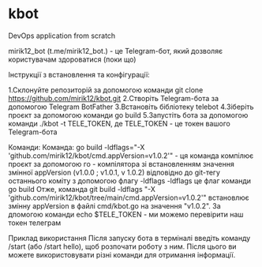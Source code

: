 # kbot
DevOps application from scratch 

mirik12_bot (t.me/mirik12_bot.) - це Telegram-бот, який дозволяє користувачам здороватися (поки що)

Інструкції з встановлення та конфігурації:

1.Склонуйте репозиторій за допомогою команди git clone https://github.com/mirik12/kbot.git
2.Створіть Telegram-бота за допомогою Telegram BotFather
3.Встановіть бібліотеку telebot 
4.Зіберіть проєкт за допомогою команди go build
5.Запустіть бота за допомогою команди ./kbot -t TELE_TOKEN, де TELE_TOKEN - це токен вашого Telegram-бота

Команди:
Команда: go build -ldflags="-X 'github.com/mirik12/kbot/cmd.appVersion=v1.0.2'" - ця команда  компілює проєкт за допомогою го - компілятора зі встановленням значення змінної appVersion (v1.0.0 ; v1.0.1, v 1.0.2) відповідно до git-тегу останнього коміту з допомогою флагу -ldflags
-ldflags це  флаг команди go build
Отже, команда git build -ldflags "-X 'github.com/mirik12/kbot/tree/main/cmd.appVersion=v1.0.2'" встановлює змінну appVersion в файлі cmd/kbot.go на значення "v1.0.2".
За дпомогою команди echo $TELE_TOKEN - ми можемо перевірити наш токен телеграм



Приклад використання
Після запуску бота в терміналі введіть команду /start (або /start hello), щоб розпочати роботу з ним. Після цього ви можете використовувати різні команди для отримання інформації.